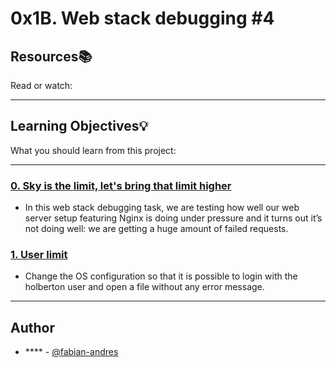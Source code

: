 # 0x1B. Web stack debugging #4

## Resources:books:
Read or watch:

---
## Learning Objectives:bulb:
What you should learn from this project:

---

### [0. Sky is the limit, let's bring that limit higher](./0-the_sky_is_the_limit_not.pp)
* In this web stack debugging task, we are testing how well our web server setup featuring Nginx is doing under pressure and it turns out it’s not doing well: we are getting a huge amount of failed requests. 


### [1. User limit](./1-user_limit.pp)
* Change the OS configuration so that it is possible to login with the holberton user and open a file without any error message.

---

## Author
* **** - [@fabian-andres](https://github.com/Fabian-Andres)